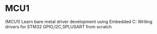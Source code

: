 # MCU1
(MCU1) Learn bare metal driver development using Embedded C: Writing drivers for STM32 GPIO,I2C,SPI,USART from scratch
